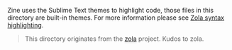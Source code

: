 Zine uses the Sublime Text themes to highlight code, those files in this directory are built-in themes. For more information please see [Zola syntax highlighting](https://www.getzola.org/documentation/getting-started/configuration/#syntax-highlighting).

> This directory originates from the [zola](https://www.getzola.org/) project. Kudos to zola.